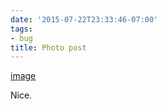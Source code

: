 ```yaml
---
date: '2015-07-22T23:33:46-07:00'
tags:
- bug
title: Photo post
---
```


[image](/img/2015-07-23-photo-post/e9ff26a0cc56f545a7ec9399f96ecebc089920965418c3a3cad4983cd9d24727.jpg)

Nice.
